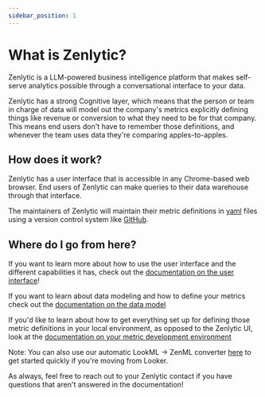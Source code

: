 ```yaml
---
sidebar_position: 1
---
```


# What is Zenlytic?

Zenlytic is a LLM-powered business intelligence platform that makes self-serve analytics possible through a conversational interface to your data.

Zenlytic has a strong Cognitive layer, which means that the person or team in charge of data will model out the company's metrics explicitly defining things like revenue or conversion to what they need to be for that company. This means end users don't have to remember those definitions, and whenever the team uses data they're comparing apples-to-apples.

## How does it work?

Zenlytic has a user interface that is accessible in any Chrome-based web browser. End users of Zenlytic can make queries to their data warehouse through that interface.

The maintainers of Zenlytic will maintain their metric definitions in [yaml](https://www.redhat.com/en/topics/automation/what-is-yaml) files using a version control system like [GitHub](https://github.com).


## Where do I go from here?

If you want to learn more about how to use the user interface and the different capabilities it has, check out the [documentation on the user interface](./3_zenlytic_ui/1_using_zenlytic.md)!

If you want to learn about data modeling and how to define your metrics check out the [documentation on the data model](./4_data_modeling/1_data_modeling.md)

If you'd like to learn about how to get everything set up for defining those metric definitions in your local environment, as opposed to the Zenlytic UI, look at the [documentation on your metric development environment](./5_development_environment/1_development_environment.md)

Note: You can also use our automatic LookML -> ZenML converter [here](https://lookml-zenml.netlify.app/) to get started quickly if you're moving from Looker.

As always, feel free to reach out to your Zenlytic contact if you have questions that aren't answered in the documentation!

